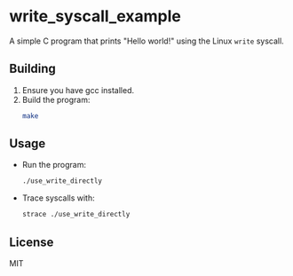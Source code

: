 # write_syscall_example

A simple C program that prints "Hello world!" using the Linux `write` syscall.

## Building

1. Ensure you have gcc installed.
2. Build the program:
   ```bash
   make
   ```

## Usage

- Run the program:
  ```bash
  ./use_write_directly
  ```
- Trace syscalls with:
  ```bash
  strace ./use_write_directly
  ```

## License

MIT
